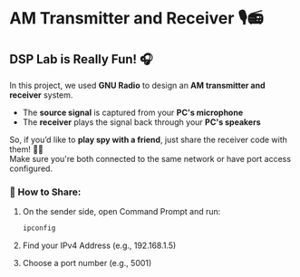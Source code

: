 # AM Transmitter and Receiver 🎙️📻

## DSP Lab is Really Fun! 🎧

In this project, we used **GNU Radio** to design an **AM transmitter and receiver** system.  

- The **source signal** is captured from your **PC's microphone**  
- The **receiver** plays the signal back through your **PC's speakers**  

So, if you’d like to **play spy with a friend**, just share the receiver code with them! 🕵️‍♂️  
Make sure you're both connected to the same network or have port access configured.

### 📡 How to Share:
1. On the sender side, open Command Prompt and run:
   ```bash
   ipconfig
2. Find your IPv4 Address (e.g., 192.168.1.5)

3. Choose a port number (e.g., 5001)
